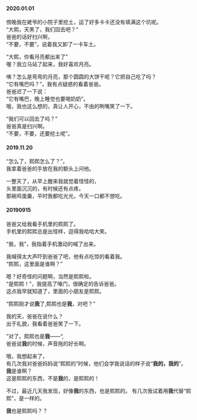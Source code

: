   
#### 2020.01.01  
   
傍晚我在姥爷的小院子里挖土，运了好多卡卡还没有填满这个坑呢。  
“大熙，天黑了，我们回去吧？“  
爸爸的话好扫兴啊，  
“不要，不要”，说着我又卸了一卡车土。
  
“大熙，你看月亮都出来了”  
喔？我立马站了起来，我好喜欢月亮。 
   
咦？怎么是弯弯的月亮，那个圆圆的大饼干呢？它把自己吃了吗？  
“它有嘴巴吗？”，我有点疑惑的看着爸爸。  
爸爸迟了一下说：  
“它有嘴巴，晚上睡觉也要喝奶奶”。  
哦，我也这么想的，真让人开心，不由的咧嘴笑了一下。  
  
“我们可以回去了吗？”  
爸爸真是扫兴啊。  
“不要，不要，还要挖土呢”。  

#### 2019.11.20  
  
“怎么了，熙熙怎么了？”，  
我拿着爸爸的手放在我的额头上问他。  

一整天了，从早上醒来我就觉着怪怪的，    
头里面沉沉的，有时候还有点疼。  
那碗鸡蛋羹，平时我都吃光光，今天一口都不想吃。
  
#### 20190915  
  
爸爸又给我看手机里的熙熙了。  
手机里的熙熙总是出怪样，逗得我哈哈大笑。  
  
“我，我”，我指着手机激动的喊了出来。  
  
我喊得太大声吓到爸爸了吧，他有点吃惊的看着我。  
“熙熙，这里面是谁啊？”  
  
嗯？好奇怪的问题啊，当然是熙熙啦。  
“是熙熙！”，我提高了嗓门，很确定的告诉爸爸。  
这点我早就知道了，里面的小朋友是熙熙。  
  
“熙熙刚才说**我**了,熙熙也是**我**，对吧？”  
  
我的天，爸爸在说什么？  
出于礼貌，我看着爸爸笑了一下。  
  
”对了。熙熙也是**我**——“,  
爸爸说**我**的时候，声音拖的好长啊。  
  
哦，我想起来了，  
有几次我对爸爸妈妈说“熙熙的”时候，他们会学我说话的样子说“**我的，我的**”。   
**我**是谁啊？  
这是熙熙的东西，不是**我**的，是熙熙的！  
  
不过，最近几天我发现，好像**我**的东西，也是熙熙的。
有几次我试着用**我**代替“熙熙”，是一样的。  
  
**我**也是熙熙吗？？  
  










  
